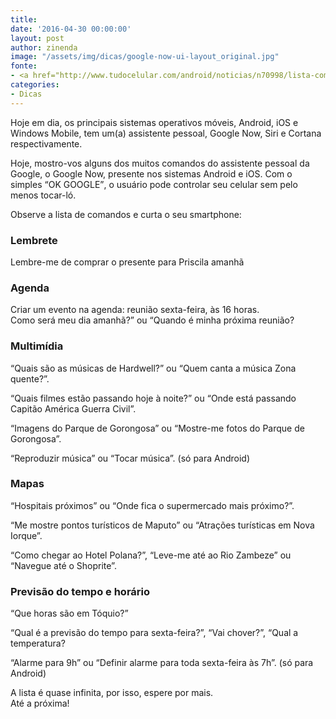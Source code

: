 ```yaml
---
title: 
date: '2016-04-30 00:00:00'
layout: post
author: zinenda
image: "/assets/img/dicas/google-now-ui-layout_original.jpg"
fonte:
- <a href="http://www.tudocelular.com/android/noticias/n70998/lista-comandos-google-now.html">Tudocelular</a>
categories:
- Dicas
---
```


Hoje em dia, os principais sistemas operativos móveis, Android, iOS e Windows Mobile, tem um(a) assistente pessoal, Google Now, Siri e Cortana respectivamente.

Hoje, mostro-vos alguns dos muitos comandos do assistente pessoal da Google, o Google Now, presente nos sistemas Android e iOS.
Com o simples <q>OK GOOGLE</q>, o usuário pode controlar seu celular sem pelo menos tocar-ló.

Observe a lista de comandos e curta o seu smartphone:

### Lembrete
Lembre-me de comprar o presente para Priscila amanhã

### Agenda
Criar um evento na agenda: reunião sexta-feira, às 16 horas. <br>
Como será meu dia amanhã?” ou “Quando é minha próxima reunião?

### Multimídia
“Quais são as músicas de Hardwell?” ou “Quem canta a música Zona quente?”.

“Quais filmes estão passando hoje à noite?” ou “Onde está passando Capitão América Guerra Civil”.

“Imagens do Parque de Gorongosa” ou “Mostre-me fotos do Parque de Gorongosa”.

“Reproduzir música” ou “Tocar música”. (só para Android)

### Mapas
“Hospitais próximos” ou “Onde fica o supermercado mais próximo?”.

“Me mostre pontos turísticos de Maputo” ou “Atrações turísticas em Nova Iorque”.

“Como chegar ao Hotel Polana?”, “Leve-me até ao Rio Zambeze” ou “Navegue até o Shoprite”.

### Previsão do tempo e horário
“Que horas são em Tóquio?”

“Qual é a previsão do tempo para sexta-feira?”, “Vai chover?”, “Qual a temperatura?

“Alarme para 9h” ou “Definir alarme para toda sexta-feira às 7h”. (só para Android)

A lista é quase infinita, por isso, espere por mais.<br>
Até a próxima!